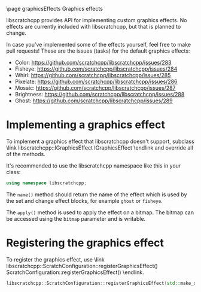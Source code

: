 \page graphicsEffects Graphics effects

libscratchcpp provides API for implementing custom graphics effects.
No effects are currently included with libscratchcpp, but that is planned to change.

In case you've implemented some of the effects yourself, feel free to make pull requests!
These are the issues (tasks) for the default graphics effects:

- Color: https://github.com/scratchcpp/libscratchcpp/issues/283
- Fisheye: https://github.com/scratchcpp/libscratchcpp/issues/284
- Whirl: https://github.com/scratchcpp/libscratchcpp/issues/285
- Pixelate: https://github.com/scratchcpp/libscratchcpp/issues/286
- Mosaic: https://github.com/scratchcpp/libscratchcpp/issues/287
- Brightness: https://github.com/scratchcpp/libscratchcpp/issues/288
- Ghost: https://github.com/scratchcpp/libscratchcpp/issues/289

# Implementing a graphics effect
To implement a graphics effect that libscratchcpp doesn't support,
subclass \link libscratchcpp::IGraphicsEffect IGraphicsEffect \endlink
and override all of the methods.

It's recommended to use the libscratchcpp namespace like this in your class:
```cpp
using namespace libscratchcpp;
```

The `name()` method should return the name of the effect which is
used by the set and change effect blocks, for example `ghost` or `fisheye`.

The `apply()` method is used to apply the effect on a bitmap. The bitmap
can be accessed using the `bitmap` parameter and is writable.

# Registering the graphics effect
To register the graphics effect, use \link libscratchcpp::ScratchConfiguration::registerGraphicsEffect() ScratchConfiguration::registerGraphicsEffect() \endlink.

```cpp
libscratchcpp::ScratchConfiguration::registerGraphicsEffect(std::make_shared<MyGraphicsEffect>());
```
